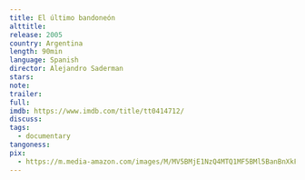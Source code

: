 ```yaml
---
title: El último bandoneón
alttitle:
release: 2005
country: Argentina
length: 90min
language: Spanish
director: Alejandro Saderman
stars:
note:
trailer:
full:
imdb: https://www.imdb.com/title/tt0414712/
discuss:
tags:
  - documentary
tangoness:
pix:
  - https://m.media-amazon.com/images/M/MV5BMjE1NzQ4MTQ1MF5BMl5BanBnXkFtZTcwOTkyMzkxMw@@._V1_SY1000_CR0,0,674,1000_AL_.jpg
---
```


